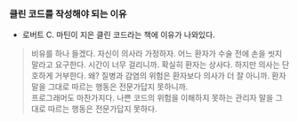 ### 클린 코드를 작성해야 되는 이유
* 로버트 C. 마틴이 지은 클린 코드라는 책에 이유가 나와있다.
> 비유를 하나 들겠다. 자신이 의사라 가정하자. 어느 환자가 수술 전에 손을 씻지 말라고 요구한다. 시간이 너무 걸리니까. 확실히 환자는 상사다. 하지만 의사는 단호하게 거부한다. 왜? 질병과 감염의 위험은 환자보다 의사가 더 잘 아니까. 환자 말을 그대로 따르는 행동은 전문가답지 못하니까.  
> 프로그래머도 마찬가지다. 나쁜 코드의 위험을 이해하지 못하는 관리자 말을 그대로 따르는 행동은 전문가답지 못하다.
